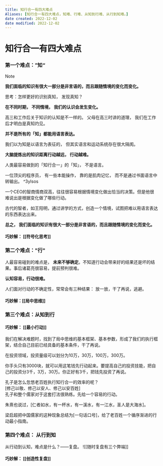```yaml
---
title: 知行合一有四大难点
Aliases: [知行合一有四大难点，知难、行难、从知到行难、从行到知难。]
date created: 2022-12-02
date modified: 2022-12-02
---
```


# 知行合一有四大难点

### 第一个难点：”知“

> [!NOTE]  
> **我们面临的知识有很大一部分是非言语的，而且跟随情境的变化而变化。**

思考：怎样更好的识别真知， 发现真知？  

**在不同时期， 不同情境， 我们的认识会发生变化。**

高三和工作后关于知识的认知是不一样的。 父母在高三时讲的道理， 我们在工作后才明白是真知灼见。  

**并不是所有的「知」都能用语言表达。**

我们以为知是以语言为表征的， 但其实语言和运动系统存在很大隔阂。

**大脑提炼出的知识距离行动越远， 行动越难。**

人类最容易做到的「知行合一」的「知」， 不是语言。

一位顶尖的程序员， 有一些本能操作， 靠的是肌肉记忆， 而不是通过书面语言中转输出。 ^3ylsos

一个CEO的智商情商双高，往往很容易根据情境变化做出恰当的决策。但是他很难说出是根据变化做了哪些行动。

古代的智者，如王阳明，通过讲学的方式，创造一个情境，试图把难以用语言表达的东西表达出来。

**总之， 我们面临的知识有很大一部分是非言语的，而且跟随情境的变化而变化。**

#### 巧妙解： [[符号化思考]]

### 第二个难点："行"

人最容易碰到的难点是， **未来不够确定**。不知道行动会带来好的结果还是坏的结果。事后诸葛亮很容易，提前预判很难。

**认知容易，行动很难。**

人们面对行动的不确定性，常常会有三种结果： 放一放，干了再说，逃避。

#### 巧妙解：[[局中思维]]

### 第三个难点：从知到行

#### 巧妙解： [[最小行动]]

我们在解决难题时，找到了局中思维的基本框架、基本参数，形成了我们的执行框架，结合自己目前已经具备的基本条件，干了再说。  

在投资领域，投资量级可以划分为10万，30万，100万，300万。

你手头只有3000块，就可以用这笔钱先行动起来。要提高自己的投资技能，把自己的投资分3千，3万，30万。你正好有3千，把钱先投资了再说。

孔子是怎么忽悠老百姓执行知行合一的效率的呢？  
[修己以敬、修己以安人、修己以安百姓]  
孔子和整个儒家对于这套打法很熟练。先给一个容易的行动。  

朱熹也说过，[仁者如水，有一杯水，有一溪水，有一江水，圣人是大海水]。  

梁启超把中国儒家的这种现象总结为[一句话口号]，给了老百姓一个循序渐进的行动最小指南。


### 第四个难点： 从行到知

从行动到认知，难点是什么？——复盘。
![[随时复盘有三个弊端]]

#### 巧妙解： [[创造性复盘]]

